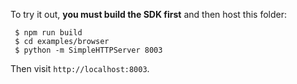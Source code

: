 To try it out, **you must build the SDK first** and then host this folder:

```
 $ npm run build
 $ cd examples/browser
 $ python -m SimpleHTTPServer 8003
```

Then visit ``http://localhost:8003``.
